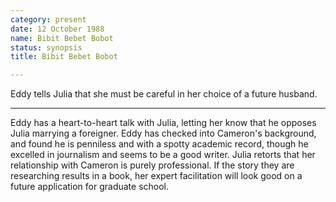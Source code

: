 ```yaml
---
category: present
date: 12 October 1988
name: Bibit Bebet Bobot
status: synopsis
title: Bibit Bebet Bobot

---
```

Eddy tells Julia that she must be careful in her choice of a future husband.

------

Eddy has a heart-to-heart talk with
Julia, letting her know that he opposes Julia marrying a foreigner. Eddy
has checked into Cameron's background, and found he is penniless and
with a spotty academic record, though he excelled in journalism and
seems to be a good writer. Julia retorts that her relationship with
Cameron is purely professional. If the story they are researching
results in a book, her expert facilitation will look good on a future
application for graduate school.

